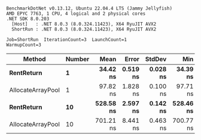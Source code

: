 ```

BenchmarkDotNet v0.13.12, Ubuntu 22.04.4 LTS (Jammy Jellyfish)
AMD EPYC 7763, 1 CPU, 4 logical and 2 physical cores
.NET SDK 8.0.203
  [Host]   : .NET 8.0.3 (8.0.324.11423), X64 RyuJIT AVX2
  ShortRun : .NET 8.0.3 (8.0.324.11423), X64 RyuJIT AVX2

Job=ShortRun  IterationCount=3  LaunchCount=1  
WarmupCount=3  

```
| Method            | Number | Mean      | Error    | StdDev   | Min       | Max       | Allocated |
|------------------ |------- |----------:|---------:|---------:|----------:|----------:|----------:|
| **RentReturn**        | **1**      |  **34.42 ns** | **0.519 ns** | **0.028 ns** |  **34.39 ns** |  **34.44 ns** |         **-** |
| AllocateArrayPool | 1      |  97.82 ns | 1.828 ns | 0.100 ns |  97.71 ns |  97.91 ns |         - |
| **RentReturn**        | **10**     | **528.58 ns** | **2.597 ns** | **0.142 ns** | **528.46 ns** | **528.74 ns** |         **-** |
| AllocateArrayPool | 10     | 701.21 ns | 8.441 ns | 0.463 ns | 700.77 ns | 701.69 ns |         - |

